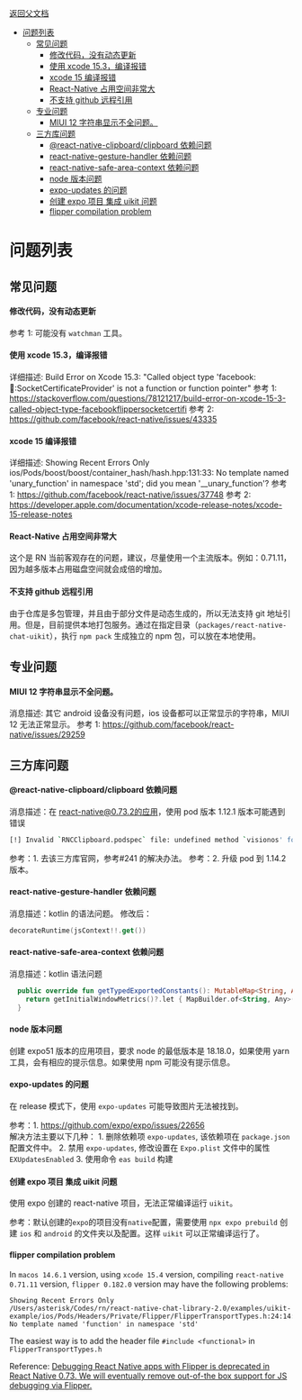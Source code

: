 [返回父文档](./index.md)

- [问题列表](#问题列表)
  - [常见问题](#常见问题)
      - [修改代码，没有动态更新](#修改代码没有动态更新)
      - [使用 xcode 15.3，编译报错](#使用-xcode-153编译报错)
      - [xcode 15 编译报错](#xcode-15-编译报错)
      - [React-Native 占用空间非常大](#react-native-占用空间非常大)
      - [不支持 github 远程引用](#不支持-github-远程引用)
  - [专业问题](#专业问题)
      - [MIUI 12 字符串显示不全问题。](#miui-12-字符串显示不全问题)
  - [三方库问题](#三方库问题)
      - [@react-native-clipboard/clipboard 依赖问题](#react-native-clipboardclipboard-依赖问题)
      - [react-native-gesture-handler 依赖问题](#react-native-gesture-handler-依赖问题)
      - [react-native-safe-area-context 依赖问题](#react-native-safe-area-context-依赖问题)
      - [node 版本问题](#node-版本问题)
      - [expo-updates 的问题](#expo-updates-的问题)
      - [创建 expo 项目 集成 uikit 问题](#创建-expo-项目-集成-uikit-问题)
      - [flipper compilation problem](#flipper-compilation-problem)

# 问题列表

## 常见问题

#### 修改代码，没有动态更新

参考 1: 可能没有 `watchman` 工具。

#### 使用 xcode 15.3，编译报错

详细描述: Build Error on Xcode 15.3: "Called object type 'facebook::flipper::SocketCertificateProvider' is not a function or function pointer"
参考 1: https://stackoverflow.com/questions/78121217/build-error-on-xcode-15-3-called-object-type-facebookflippersocketcertifi
参考 2: https://github.com/facebook/react-native/issues/43335

#### xcode 15 编译报错

详细描述:
Showing Recent Errors Only
ios/Pods/boost/boost/container_hash/hash.hpp:131:33: No template named 'unary_function' in namespace 'std'; did you mean '\_\_unary_function'?
参考 1: https://github.com/facebook/react-native/issues/37748
参考 2: https://developer.apple.com/documentation/xcode-release-notes/xcode-15-release-notes

#### React-Native 占用空间非常大

这个是 RN 当前客观存在的问题，建议，尽量使用一个主流版本。例如：0.71.11，因为越多版本占用磁盘空间就会成倍的增加。

#### 不支持 github 远程引用

由于仓库是多包管理，并且由于部分文件是动态生成的，所以无法支持 git 地址引用。但是，目前提供本地打包服务。通过在指定目录（`packages/react-native-chat-uikit`），执行 `npm pack` 生成独立的 npm 包，可以放在本地使用。

## 专业问题

#### MIUI 12 字符串显示不全问题。

消息描述: 其它 android 设备没有问题，ios 设备都可以正常显示的字符串，MIUI 12 无法正常显示。
参考 1: https://github.com/facebook/react-native/issues/29259

## 三方库问题

#### @react-native-clipboard/clipboard 依赖问题

消息描述：在 react-native@0.73.2的应用，使用 pod 版本 1.12.1 版本可能遇到错误

```sh
[!] Invalid `RNCClipboard.podspec` file: undefined method `visionos' for #<Pod::Specification name="RNCClipboard">.
```

参考：1. 去该三方库官网，参考#241 的解决办法。
参考：2. 升级 pod 到 1.14.2 版本。

#### react-native-gesture-handler 依赖问题

消息描述：kotlin 的语法问题。
修改后：

```kotlin
decorateRuntime(jsContext!!.get())
```

#### react-native-safe-area-context 依赖问题

消息描述：kotlin 语法问题

```kotlin
  public override fun getTypedExportedConstants(): MutableMap<String, Any>? {
    return getInitialWindowMetrics()?.let { MapBuilder.of<String, Any>("initialWindowMetrics", it) }
  }
```

#### node 版本问题

创建 expo51 版本的应用项目，要求 node 的最低版本是 18.18.0，如果使用 yarn 工具，会有相应的提示信息。如果使用 npm 可能没有提示信息。

#### expo-updates 的问题

在 release 模式下，使用 `expo-updates` 可能导致图片无法被找到。

参考：1. https://github.com/expo/expo/issues/22656  
 解决方法主要以下几种： 1. 删除依赖项 `expo-updates`, 该依赖项在 `package.json` 配置文件中。 2. 禁用 `expo-updates`, 修改设置在 `Expo.plist` 文件中的属性 `EXUpdatesEnabled` 3. 使用命令 `eas build` 构建

#### 创建 expo 项目 集成 uikit 问题

使用 expo 创建的 react-native 项目，无法正常编译运行 `uikit`。

参考：默认创建的`expo`的项目没有`native`配置，需要使用 `npx expo prebuild` 创建 `ios` 和 `android` 的文件夹以及配置。这样 `uikit` 可以正常编译运行了。

#### flipper compilation problem

In `macos 14.6.1` version, using `xcode 15.4` version, compiling `react-native 0.71.11` version, `flipper 0.182.0` version may have the following problems:

```log
Showing Recent Errors Only
/Users/asterisk/Codes/rn/react-native-chat-library-2.0/examples/uikit-example/ios/Pods/Headers/Private/Flipper/FlipperTransportTypes.h:24:14: No template named 'function' in namespace 'std'
```

The easiest way is to add the header file `#include <functional>` in `FlipperTransportTypes.h`

Reference: [Debugging React Native apps with Flipper is deprecated in React Native 0.73. We will eventually remove out-of-the box support for JS debugging via Flipper.](https://reactnative.dev/docs/debugging)
